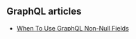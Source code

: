 ## GraphQL articles

- [When To Use GraphQL Non-Null Fields](https://medium.com/@calebmer/when-to-use-graphql-non-null-fields-4059337f6fc8)
